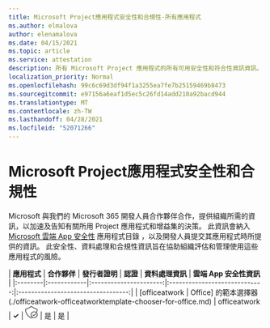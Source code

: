 ```yaml
---
title: Microsoft Project應用程式安全性和合規性-所有應用程式
ms.author: elmalova
author: elenamalova
ms.date: 04/15/2021
ms.topic: article
ms.service: attestation
description: 所有 Microsoft Project 應用程式的所有可用安全性和符合性資訊資訊。
localization_priority: Normal
ms.openlocfilehash: 99c6c69d3df94f1a3255ea7fe7b25159469b8473
ms.sourcegitcommit: e97156a6eaf1d5ec5c26fd14add210a92bacd944
ms.translationtype: MT
ms.contentlocale: zh-TW
ms.lasthandoff: 04/28/2021
ms.locfileid: "52071266"
---
```

# <a name="microsoft-project-app-security-and-compliance"></a>Microsoft Project應用程式安全性和合規性

Microsoft 與我們的 Microsoft 365 開發人員合作夥伴合作，提供組織所需的資訊，以加速及告知有關所用 Project 應用程式和增益集的決策。 此資訊會納入 [Microsoft 雲端 App 安全性](https://www.microsoft.com/en-us/enterprise-mobility-security/cloud-app-security) 應用程式目錄 ，以及開發人員提交其應用程式時所提供的資訊。 此安全性、資料處理和合規性資訊旨在協助組織評估和管理使用這些應用程式的風險。

| **應用程式** | **合作夥伴** | **發行者證明** | **認證** | **資料處理資訊** | **雲端 App 安全性資訊** |
|:--------|:------------|:----------------------:|:-----------------------------:|:----------------------------------:|
| [officeatwork | Office] 的範本選擇器 (./officeatwork-officeatworktemplate-chooser-for-office.md)  | officeatwork | **✓** | <img alt="Certified application badge" src="../media/certified-badge.png" height="25" width="25" /> | 是 | 是 |
